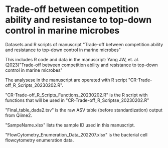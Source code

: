 # Trade-off between competition ability and resistance to top-down control in marine microbes
Datasets and R scripts of manuscript "Trade-off between competition ability and resistance to top-down control in marine microbes"

This includes R code and data in the manuscript: Yang JW, et. al.(2023)"Trade-off between competition ability and resistance to top-down control in marine microbes"

The analysese in the manuscript are operated with R script "CR-Trade-off_R_Scripts_20230202.R".

"CR-Trade-off_R_Scripts_Functions_20230202.R" is the R script with functions that will be used in "CR-Trade-off_R_Scriptse_20230202.R"

"Final_table_dada2.tsv" is the raw ASV table (before standardization) output from Qiime2.

"SampeName.xlsx" lists the sample ID used in this manuscript.

"FlowCytometry_Enumeration_Data_202207.xlsx" is the bacterial cell flowcytometry enumeration data.
